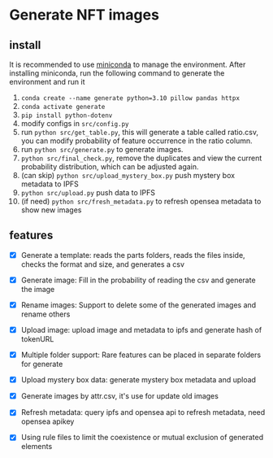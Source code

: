 # Generate NFT images

## install

It is recommended to use [miniconda](https://mirrors.tuna.tsinghua.edu.cn/anaconda/miniconda/) to manage the environment. After installing miniconda, run the following command to generate the environment and run it

1. `conda create --name generate python=3.10 pillow pandas httpx`
2. `conda activate generate`
3. `pip install python-dotenv`
4. modify configs in `src/config.py`
5. run `python src/get_table.py`, this will generate a table called ratio.csv, you can modify probability of feature occurrence in the ratio column.
6. run `python src/generate.py` to generate images.
7. `python src/final_check.py`, remove the duplicates and view the current probability distribution, which can be adjusted again.
8. (can skip) `python src/upload_mystery_box.py` push mystery box metadata to IPFS
9. `python src/upload.py` push data to IPFS
10. (if need) `python src/fresh_metadata.py` to refresh opensea metadata to show new images

## features

- [x] Generate a template: reads the parts folders, reads the files inside, checks the format and size, and generates a csv

- [x] Generate image: Fill in the probability of reading the csv and generate the image

- [x] Rename images: Support to delete some of the generated images and rename others

- [x] Upload image: upload image and metadata to ipfs and generate hash of tokenURL

- [x] Multiple folder support: Rare features can be placed in separate folders for generate

- [x] Upload mystery box data: generate mystery box metadata and upload

- [x] Generate images by attr.csv, it's use for update old images

- [x] Refresh metadata: query ipfs and opensea api to refresh metadata, need opensea apikey

- [x] Using rule files to limit the coexistence or mutual exclusion of generated elements

